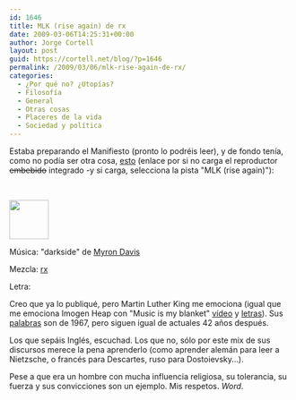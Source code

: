 ```yaml
---
id: 1646
title: MLK (rise again) de rx
date: 2009-03-06T14:25:31+00:00
author: Jorge Cortell
layout: post
guid: https://cortell.net/blog/?p=1646
permalink: /2009/03/06/mlk-rise-again-de-rx/
categories:
  - ¿Por qué no? ¿Utopías?
  - Filosofí­a
  - General
  - Otras cosas
  - Placeres de la vida
  - Sociedad y polí­tica
---
```

Estaba preparando el Manifiesto (pronto lo podréis leer), y de fondo tenía, como no podía ser otra cosa, <a title="https://www.audiostreet.net/artist.aspx?artistid=6407&mode=music&recordid=84465" href="https://www.audiostreet.net/artist.aspx?artistid=6407&mode=music&recordid=84465" target="_blank">esto</a> (enlace por si no carga el reproductor <span style="text-decoration: line-through">embebido</span> integrado -y si carga, selecciona la pista "MLK (rise again)"):

 

<img class="alignnone" title="portada album" src="https://www.audiostreet.net/artists/006/407/album_55a74f9f280845e4921d280a2064cf16.jpg" alt="" width="70" height="70" />

Música: "darkside" de <a title="https://myroncd.com" href="https://myroncd.com" target="_blank">Myron Davis</a>
  
Mezcla: <a title="https://thepartyparty.com" href="https://thepartyparty.com" target="_blank">rx</a> 
  
Letra: 

Creo que ya lo publiqué, pero Martin Luther King me emociona (igual que me emociona Imogen Heap con "Music is my blanket" <a title="https://www.youtube.com/watch?v=Ysc6u8Jhd2Y" href="https://www.youtube.com/watch?v=Ysc6u8Jhd2Y" target="_blank">vídeo</a> y <a title="https://www.sing365.com/music/lyric.nsf/Blanket-lyrics-Imogen-Heap/C35F448FDC32E17148256A8D002453E3" href="https://www.sing365.com/music/lyric.nsf/Blanket-lyrics-Imogen-Heap/C35F448FDC32E17148256A8D002453E3" target="_blank">letras</a>). Sus <a title="https://es.wikipedia.org/wiki/Yo_tengo_un_sueño" href="https://es.wikipedia.org/wiki/Yo_tengo_un_sueño" target="_blank">palabras</a> son de 1967, pero siguen igual de actuales 42 años después.

Los que sepáis Inglés, escuchad. Los que no, sólo por este mix de sus discursos merece la pena aprenderlo (como aprender alemán para leer a Nietzsche, o francés para Descartes, ruso para Dostoievsky...).

Pese a que era un hombre con mucha influencia religiosa, su tolerancia, su fuerza y sus convicciones son un ejemplo. Mis respetos. _Word_.